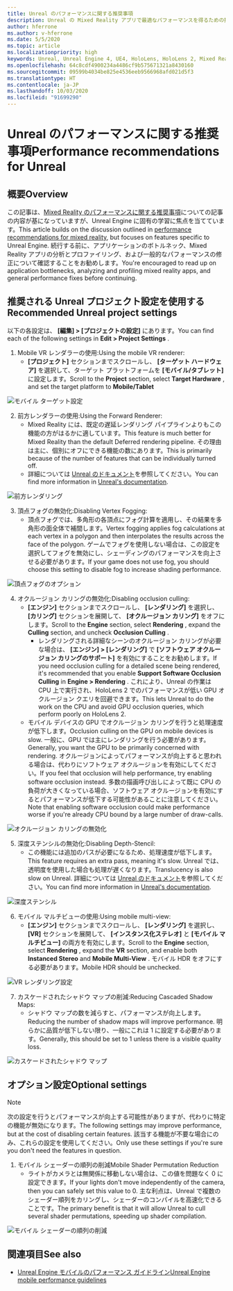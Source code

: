 ```yaml
---
title: Unreal のパフォーマンスに関する推奨事項
description: Unreal の Mixed Reality アプリで最適なパフォーマンスを得るための推奨事項
author: hferrone
ms.author: v-hferrone
ms.date: 5/5/2020
ms.topic: article
ms.localizationpriority: high
keywords: Unreal, Unreal Engine 4, UE4, HoloLens, HoloLens 2, Mixed Reality, パフォーマンス, 最適化, 設定, ドキュメント
ms.openlocfilehash: 64c8cdf4900234a4486cf9b575671321a8430160
ms.sourcegitcommit: 09599b4034be825e4536eeb9566968afd021d5f3
ms.translationtype: HT
ms.contentlocale: ja-JP
ms.lasthandoff: 10/03/2020
ms.locfileid: "91699290"
---
```

# <a name="performance-recommendations-for-unreal"></a><span data-ttu-id="05063-104">Unreal のパフォーマンスに関する推奨事項</span><span class="sxs-lookup"><span data-stu-id="05063-104">Performance recommendations for Unreal</span></span>

## <a name="overview"></a><span data-ttu-id="05063-105">概要</span><span class="sxs-lookup"><span data-stu-id="05063-105">Overview</span></span>

<span data-ttu-id="05063-106">この記事は、[Mixed Reality のパフォーマンスに関する推奨事項](../platform-capabilities-and-apis/understanding-performance-for-mixed-reality.md)についての記事の内容が基になっていますが、Unreal Engine に固有の学習に焦点を当てています。</span><span class="sxs-lookup"><span data-stu-id="05063-106">This article builds on the discussion outlined in [performance recommendations for mixed reality](../platform-capabilities-and-apis/understanding-performance-for-mixed-reality.md), but focuses on features specific to Unreal Engine.</span></span> <span data-ttu-id="05063-107">続行する前に、アプリケーションのボトルネック、Mixed Reality アプリの分析とプロファイリング、および一般的なパフォーマンスの修正について確認することをお勧めします。</span><span class="sxs-lookup"><span data-stu-id="05063-107">You're encouraged to read up on application bottlenecks, analyzing and profiling mixed reality apps, and general performance fixes before continuing.</span></span>

## <a name="recommended-unreal-project-settings"></a><span data-ttu-id="05063-108">推奨される Unreal プロジェクト設定を使用する</span><span class="sxs-lookup"><span data-stu-id="05063-108">Recommended Unreal project settings</span></span>
<span data-ttu-id="05063-109">以下の各設定は、 **[編集] > [プロジェクトの設定]** にあります。</span><span class="sxs-lookup"><span data-stu-id="05063-109">You can find each of the following settings in **Edit > Project Settings** .</span></span>

1. <span data-ttu-id="05063-110">Mobile VR レンダラーの使用:</span><span class="sxs-lookup"><span data-stu-id="05063-110">Using the mobile VR renderer:</span></span>
    * <span data-ttu-id="05063-111">**[プロジェクト]** セクションまでスクロールし、 **[ターゲット ハードウェア]** を選択して、ターゲット プラットフォームを **[モバイル/タブレット]** に設定します。</span><span class="sxs-lookup"><span data-stu-id="05063-111">Scroll to the **Project** section, select **Target Hardware** , and set the target platform to **Mobile/Tablet**</span></span>

![モバイル ターゲット設定](images/unreal/performance-recommendations-img-01.png)

2. <span data-ttu-id="05063-113">前方レンダラーの使用:</span><span class="sxs-lookup"><span data-stu-id="05063-113">Using the Forward Renderer:</span></span> 
    * <span data-ttu-id="05063-114">Mixed Reality には、既定の遅延レンダリング パイプラインよりもこの機能の方がはるかに適しています。</span><span class="sxs-lookup"><span data-stu-id="05063-114">This feature is much better for Mixed Reality than the default Deferred rendering pipeline.</span></span> <span data-ttu-id="05063-115">その理由は主に、個別にオフにできる機能の数にあります。</span><span class="sxs-lookup"><span data-stu-id="05063-115">This is primarily because of the number of features that can be individually turned off.</span></span> 
    * <span data-ttu-id="05063-116">詳細については [Unreal のドキュメント](https://docs.unrealengine.com/Platforms/VR/DevelopVR/VRPerformance/index.html)を参照してください。</span><span class="sxs-lookup"><span data-stu-id="05063-116">You can find more information in [Unreal's documentation](https://docs.unrealengine.com/Platforms/VR/DevelopVR/VRPerformance/index.html).</span></span>

![前方レンダリング](images/unreal/performance-recommendations-img-04.png)

3. <span data-ttu-id="05063-118">頂点フォグの無効化:</span><span class="sxs-lookup"><span data-stu-id="05063-118">Disabling Vertex Fogging:</span></span> 
    * <span data-ttu-id="05063-119">頂点フォグでは、多角形の各頂点にフォグ計算を適用し、その結果を多角形の面全体で補間します。</span><span class="sxs-lookup"><span data-stu-id="05063-119">Vertex fogging applies fog calculations at each vertex in a polygon and then interpolates the results across the face of the polygon.</span></span> <span data-ttu-id="05063-120">ゲームでフォグを使用しない場合は、この設定を選択してフォグを無効にし、シェーディングのパフォーマンスを向上させる必要があります。</span><span class="sxs-lookup"><span data-stu-id="05063-120">If your game does not use fog, you should choose this setting to disable fog to increase shading performance.</span></span>

![頂点フォグのオプション](images/unreal/performance-recommendations-img-05.png)

4. <span data-ttu-id="05063-122">オクルージョン カリングの無効化:</span><span class="sxs-lookup"><span data-stu-id="05063-122">Disabling occlusion culling:</span></span>
    * <span data-ttu-id="05063-123">**[エンジン]** セクションまでスクロールし、 **[レンダリング]** を選択し、 **[カリング]** セクションを展開して、 **[オクルージョン カリング]** をオフにします。</span><span class="sxs-lookup"><span data-stu-id="05063-123">Scroll to the **Engine** section, select **Rendering** , expand the **Culling** section, and uncheck **Occlusion Culling** .</span></span>
        + <span data-ttu-id="05063-124">レンダリングされる詳細なシーンのオクルージョン カリングが必要な場合は、 **[エンジン] > [レンダリング]** で **[ソフトウェア オクルージョン カリングのサポート]** を有効にすることをお勧めします。</span><span class="sxs-lookup"><span data-stu-id="05063-124">If you need occlusion culling for a detailed scene being rendered, it's recommended that you enable **Support Software Occlusion Culling** in **Engine > Rendering** .</span></span> <span data-ttu-id="05063-125">これにより、Unreal の作業は CPU 上で実行され、HoloLens 2 でのパフォーマンスが低い GPU オクルージョン クエリを回避できます。</span><span class="sxs-lookup"><span data-stu-id="05063-125">This lets Unreal to do the work on the CPU and avoid GPU occlusion queries, which perform poorly on HoloLens 2.</span></span>
    * <span data-ttu-id="05063-126">モバイル デバイスの GPU でオクルージョン カリングを行うと処理速度が低下します。</span><span class="sxs-lookup"><span data-stu-id="05063-126">Occlusion culling on the GPU on mobile devices is slow.</span></span> <span data-ttu-id="05063-127">一般に、GPU では主にレンダリングを行う必要があります。</span><span class="sxs-lookup"><span data-stu-id="05063-127">Generally, you want the GPU to be primarily concerned with rendering.</span></span> <span data-ttu-id="05063-128">オクルージョンによってパフォーマンスが向上すると思われる場合は、代わりにソフトウェア オクルージョンを有効にしてください。</span><span class="sxs-lookup"><span data-stu-id="05063-128">If you feel that occlusion will help performance, try enabling software occlusion instead.</span></span> <span data-ttu-id="05063-129">多数の描画呼び出しによって既に CPU の負荷が大きくなっている場合、ソフトウェア オクルージョンを有効にするとパフォーマンスが低下する可能性があることに注意してください。</span><span class="sxs-lookup"><span data-stu-id="05063-129">Note that enabling software occlusion could make performance worse if you're already CPU bound by a large number of draw-calls.</span></span>

![オクルージョン カリングの無効化](images/unreal/performance-recommendations-img-02.png)

    
5. <span data-ttu-id="05063-131">深度ステンシルの無効化:</span><span class="sxs-lookup"><span data-stu-id="05063-131">Disabling Depth-Stencil:</span></span>
    * <span data-ttu-id="05063-132">この機能には追加のパスが必要になるため、処理速度が低下します。</span><span class="sxs-lookup"><span data-stu-id="05063-132">This feature requires an extra pass, meaning it's slow.</span></span> <span data-ttu-id="05063-133">Unreal では、透明度を使用した場合も処理が遅くなります。</span><span class="sxs-lookup"><span data-stu-id="05063-133">Translucency is also slow on Unreal.</span></span> <span data-ttu-id="05063-134">詳細については [Unreal のドキュメント](https://docs.unrealengine.com/Engine/Performance/Guidelines/index.html)を参照してください。</span><span class="sxs-lookup"><span data-stu-id="05063-134">You can find more information in [Unreal's documentation](https://docs.unrealengine.com/Engine/Performance/Guidelines/index.html).</span></span>

![深度ステンシル](images/unreal/performance-recommendations-img-06.png)

6. <span data-ttu-id="05063-136">モバイル マルチビューの使用:</span><span class="sxs-lookup"><span data-stu-id="05063-136">Using mobile multi-view:</span></span>
    * <span data-ttu-id="05063-137">**[エンジン]** セクションまでスクロールし、 **[レンダリング]** を選択し、 **[VR]** セクションを展開して、 **[インスタンス化ステレオ]** と **[モバイル マルチビュー]** の両方を有効にします。</span><span class="sxs-lookup"><span data-stu-id="05063-137">Scroll to the **Engine** section, select **Rendering** , expand the **VR** section, and enable both **Instanced Stereo** and **Mobile Multi-View** .</span></span> <span data-ttu-id="05063-138">モバイル HDR をオフにする必要があります。</span><span class="sxs-lookup"><span data-stu-id="05063-138">Mobile HDR should be unchecked.</span></span>

![VR レンダリング設定](images/unreal/performance-recommendations-img-03.png)

7. <span data-ttu-id="05063-140">カスケードされたシャドウ マップの削減:</span><span class="sxs-lookup"><span data-stu-id="05063-140">Reducing Cascaded Shadow Maps:</span></span> 
    * <span data-ttu-id="05063-141">シャドウ マップの数を減らすと、パフォーマンスが向上します。</span><span class="sxs-lookup"><span data-stu-id="05063-141">Reducing the number of shadow maps will improve performance.</span></span> <span data-ttu-id="05063-142">明らかに品質が低下しない限り、一般にこれは 1 に設定する必要があります。</span><span class="sxs-lookup"><span data-stu-id="05063-142">Generally, this should be set to 1 unless there is a visible quality loss.</span></span> 

![カスケードされたシャドウ マップ](images/unreal/performance-recommendations-img-07.png)

## <a name="optional-settings"></a><span data-ttu-id="05063-144">オプション設定</span><span class="sxs-lookup"><span data-stu-id="05063-144">Optional settings</span></span>

> [!NOTE]
> <span data-ttu-id="05063-145">次の設定を行うとパフォーマンスが向上する可能性がありますが、代わりに特定の機能が無効になります。</span><span class="sxs-lookup"><span data-stu-id="05063-145">The following settings may improve performance, but at the cost of disabling certain features.</span></span> <span data-ttu-id="05063-146">該当する機能が不要な場合にのみ、これらの設定を使用してください。</span><span class="sxs-lookup"><span data-stu-id="05063-146">Only use these settings if you're sure you don't need the features in question.</span></span>

1. <span data-ttu-id="05063-147">モバイル シェーダーの順列の削減</span><span class="sxs-lookup"><span data-stu-id="05063-147">Mobile Shader Permutation Reduction</span></span>
    * <span data-ttu-id="05063-148">ライトがカメラとは無関係に移動しない場合は、この値を問題なく 0 に設定できます。</span><span class="sxs-lookup"><span data-stu-id="05063-148">If your lights don't move independently of the camera, then you can safely set this value to 0.</span></span> <span data-ttu-id="05063-149">主な利点は、Unreal で複数のシェーダー順列をカリングし、シェーダーのコンパイルを高速化できることです。</span><span class="sxs-lookup"><span data-stu-id="05063-149">The primary benefit is that it will allow Unreal to cull several shader permutations, speeding up shader compilation.</span></span>

![モバイル シェーダーの順列の削減](images/unreal/performance-recommendations-img-08.png)

## <a name="see-also"></a><span data-ttu-id="05063-151">関連項目</span><span class="sxs-lookup"><span data-stu-id="05063-151">See also</span></span>
* [<span data-ttu-id="05063-152">Unreal Engine モバイルのパフォーマンス ガイドライン</span><span class="sxs-lookup"><span data-stu-id="05063-152">Unreal Engine mobile performance guidelines</span></span>]( https://docs.unrealengine.com/Platforms/Mobile/Performance/index.html)